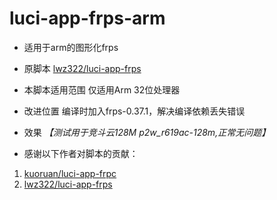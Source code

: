 # luci-app-frps-arm
- 适用于arm的图形化frps

- 原脚本 [lwz322/luci-app-frps](https://github.com/lwz322/luci-app-frps)

- 本脚本适用范围
仅适用Arm 32位处理器

- 改进位置
编译时加入frps-0.37.1，解决编译依赖丢失错误

- 效果
*【测试用于竞斗云128M p2w_r619ac-128m,正常无问题】*

- 感谢以下作者对脚本的贡献：
1. [kuoruan/luci-app-frpc](https://github.com/kuoruan/luci-app-frpc)
1. [lwz322/luci-app-frps](https://github.com/lwz322/luci-app-frps)
